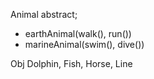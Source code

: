Animal abstract;
- earthAnimal(walk(), run())
- marineAnimal(swim(), dive())

Obj Dolphin, Fish, Horse, Line